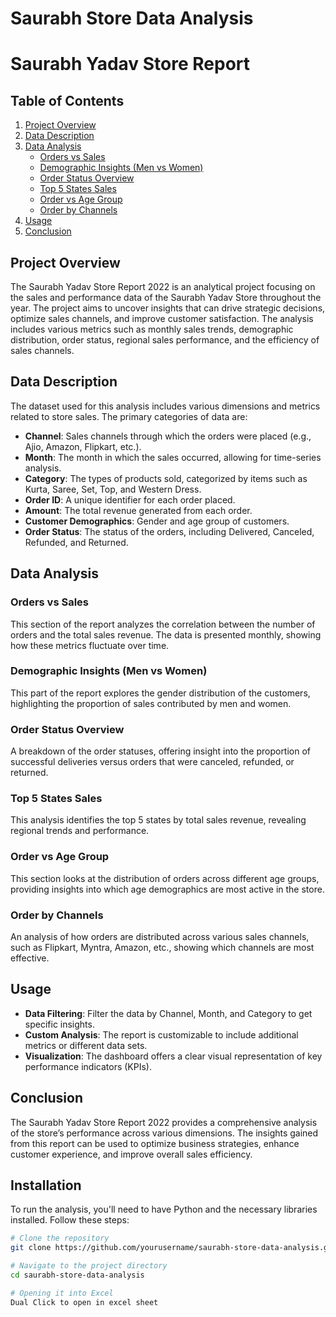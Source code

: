 # Saurabh Store Data Analysis
# Saurabh Yadav Store Report

## Table of Contents
1. [Project Overview](#project-overview)
2. [Data Description](#data-description)
3. [Data Analysis](#data-analysis)
    - [Orders vs Sales](#orders-vs-sales)
    - [Demographic Insights (Men vs Women)](#demographic-insights-men-vs-women)
    - [Order Status Overview](#order-status-overview)
    - [Top 5 States Sales](#top-5-states-sales)
    - [Order vs Age Group](#order-vs-age-group)
    - [Order by Channels](#order-by-channels)
4. [Usage](#usage)
5. [Conclusion](#conclusion)

## Project Overview
The Saurabh Yadav Store Report 2022 is an analytical project focusing on the sales and performance data of the Saurabh Yadav Store throughout the year. The project aims to uncover insights that can drive strategic decisions, optimize sales channels, and improve customer satisfaction. The analysis includes various metrics such as monthly sales trends, demographic distribution, order status, regional sales performance, and the efficiency of sales channels.

## Data Description
The dataset used for this analysis includes various dimensions and metrics related to store sales. The primary categories of data are:

- **Channel**: Sales channels through which the orders were placed (e.g., Ajio, Amazon, Flipkart, etc.).
- **Month**: The month in which the sales occurred, allowing for time-series analysis.
- **Category**: The types of products sold, categorized by items such as Kurta, Saree, Set, Top, and Western Dress.
- **Order ID**: A unique identifier for each order placed.
- **Amount**: The total revenue generated from each order.
- **Customer Demographics**: Gender and age group of customers.
- **Order Status**: The status of the orders, including Delivered, Canceled, Refunded, and Returned.

## Data Analysis

### Orders vs Sales
This section of the report analyzes the correlation between the number of orders and the total sales revenue. The data is presented monthly, showing how these metrics fluctuate over time.

### Demographic Insights (Men vs Women)
This part of the report explores the gender distribution of the customers, highlighting the proportion of sales contributed by men and women.

### Order Status Overview
A breakdown of the order statuses, offering insight into the proportion of successful deliveries versus orders that were canceled, refunded, or returned.

### Top 5 States Sales
This analysis identifies the top 5 states by total sales revenue, revealing regional trends and performance.

### Order vs Age Group
This section looks at the distribution of orders across different age groups, providing insights into which age demographics are most active in the store.

### Order by Channels
An analysis of how orders are distributed across various sales channels, such as Flipkart, Myntra, Amazon, etc., showing which channels are most effective.

## Usage
- **Data Filtering**: Filter the data by Channel, Month, and Category to get specific insights.
- **Custom Analysis**: The report is customizable to include additional metrics or different data sets.
- **Visualization**: The dashboard offers a clear visual representation of key performance indicators (KPIs).

## Conclusion
The Saurabh Yadav Store Report 2022 provides a comprehensive analysis of the store’s performance across various dimensions. The insights gained from this report can be used to optimize business strategies, enhance customer experience, and improve overall sales efficiency.
## Installation

To run the analysis, you'll need to have Python and the necessary libraries installed. Follow these steps:

```bash
# Clone the repository
git clone https://github.com/yourusername/saurabh-store-data-analysis.git

# Navigate to the project directory
cd saurabh-store-data-analysis

# Opening it into Excel
Dual Click to open in excel sheet 
